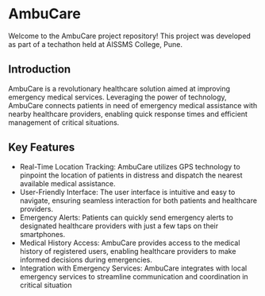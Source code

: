 # AmbuCare

Welcome to the AmbuCare project repository! This project was developed as part of a techathon held at AISSMS College, Pune.

## Introduction

AmbuCare is a revolutionary healthcare solution aimed at improving emergency medical services. Leveraging the power of technology, AmbuCare connects patients in need of emergency medical assistance with nearby healthcare providers, enabling quick response times and efficient management of critical situations.

## Key Features

- Real-Time Location Tracking: AmbuCare utilizes GPS technology to pinpoint the location of patients in distress and dispatch the nearest available medical assistance.
- User-Friendly Interface: The user interface is intuitive and easy to navigate, ensuring seamless interaction for both patients and healthcare providers.
- Emergency Alerts: Patients can quickly send emergency alerts to designated healthcare providers with just a few taps on their smartphones.
- Medical History Access: AmbuCare provides access to the medical history of registered users, enabling healthcare providers to make informed decisions during emergencies.
- Integration with Emergency Services: AmbuCare integrates with local emergency services to streamline communication and coordination in critical situation

